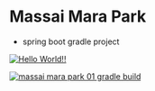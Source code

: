 # Massai Mara Park

- spring boot gradle project

[![Hello World!!](https://github.com/HanSoL0607/massai_mara_park01/actions/workflows/01helloworld.yaml/badge.svg)](https://github.com/HanSoL0607/massai_mara_park01/actions/workflows/01helloworld.yaml)

[![massai mara park 01 gradle build](https://github.com/HanSoL0607/massai_mara_park01/actions/workflows/02mmpark01_gradle_build.yaml/badge.svg)](https://github.com/HanSoL0607/massai_mara_park01/actions/workflows/02mmpark01_gradle_build.yaml)
